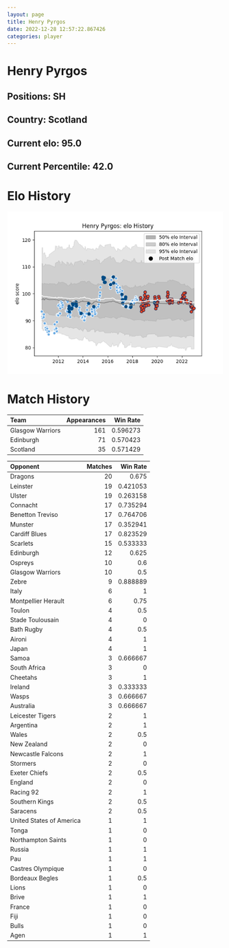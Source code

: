 ```yaml
---  
layout: page  
title: Henry Pyrgos  
date: 2022-12-28 12:57:22.867426  
categories: player  
---
```

# Henry Pyrgos

## Positions: SH

## Country: Scotland

## Current elo: 95.0

## Current Percentile: 42.0

# Elo History


![elo history](history_HenryPyrgos.png)
# Match History


| Team             |   Appearances |   Win Rate |
|:-----------------|--------------:|-----------:|
| Glasgow Warriors |           161 |   0.596273 |
| Edinburgh        |            71 |   0.570423 |
| Scotland         |            35 |   0.571429 |

| Opponent                 |   Matches |   Win Rate |
|:-------------------------|----------:|-----------:|
| Dragons                  |        20 |   0.675    |
| Leinster                 |        19 |   0.421053 |
| Ulster                   |        19 |   0.263158 |
| Connacht                 |        17 |   0.735294 |
| Benetton Treviso         |        17 |   0.764706 |
| Munster                  |        17 |   0.352941 |
| Cardiff Blues            |        17 |   0.823529 |
| Scarlets                 |        15 |   0.533333 |
| Edinburgh                |        12 |   0.625    |
| Ospreys                  |        10 |   0.6      |
| Glasgow Warriors         |        10 |   0.5      |
| Zebre                    |         9 |   0.888889 |
| Italy                    |         6 |   1        |
| Montpellier Herault      |         6 |   0.75     |
| Toulon                   |         4 |   0.5      |
| Stade Toulousain         |         4 |   0        |
| Bath Rugby               |         4 |   0.5      |
| Aironi                   |         4 |   1        |
| Japan                    |         4 |   1        |
| Samoa                    |         3 |   0.666667 |
| South Africa             |         3 |   0        |
| Cheetahs                 |         3 |   1        |
| Ireland                  |         3 |   0.333333 |
| Wasps                    |         3 |   0.666667 |
| Australia                |         3 |   0.666667 |
| Leicester Tigers         |         2 |   1        |
| Argentina                |         2 |   1        |
| Wales                    |         2 |   0.5      |
| New Zealand              |         2 |   0        |
| Newcastle Falcons        |         2 |   1        |
| Stormers                 |         2 |   0        |
| Exeter Chiefs            |         2 |   0.5      |
| England                  |         2 |   0        |
| Racing 92                |         2 |   1        |
| Southern Kings           |         2 |   0.5      |
| Saracens                 |         2 |   0.5      |
| United States of America |         1 |   1        |
| Tonga                    |         1 |   0        |
| Northampton Saints       |         1 |   0        |
| Russia                   |         1 |   1        |
| Pau                      |         1 |   1        |
| Castres Olympique        |         1 |   0        |
| Bordeaux Begles          |         1 |   0.5      |
| Lions                    |         1 |   0        |
| Brive                    |         1 |   1        |
| France                   |         1 |   0        |
| Fiji                     |         1 |   0        |
| Bulls                    |         1 |   0        |
| Agen                     |         1 |   1        |